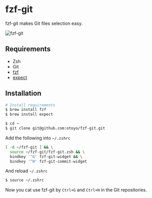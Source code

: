 # fzf-git

fzf-git makes Git files selection easy.

![fzf-git](https://user-images.githubusercontent.com/1063435/100101343-77d71d00-2ea5-11eb-803f-3be1b1dfc232.gif)


## Requirements

* Zsh
* Git
* [fzf](https://github.com/junegunn/fzf)
* [expect](https://formulae.brew.sh/formula/expect)

## Installation

```sh
# Install requirements
$ brew install fzf
$ brew install expect

$ cd ~
$ git clone git@github.com:otoyo/fzf-git.git
```

Add the following into `~/.zshrc`
```sh
[ -d ~/fzf-git ] && \
  source ~/fzf-git/fzf-git.zsh && \
  bindkey '^G' fzf-git-widget && \
  bindkey '^H' fzf-git-commit-widget
```

And reload `~/.zshrc`
```sh
$ source ~/.zshrc
```

Now you cat use fzf-git by `Ctrl+G` and `Ctrl+H` in the Git repositories.
